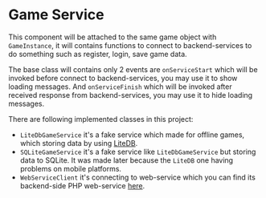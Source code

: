 # Game Service

This component will be attached to the same game object with `GameInstance`, it will contains functions to connect to backend-services to do something such as register, login, save game data.

The base class will contains only 2 events are `onServiceStart` which will be invoked before connect to backend-services, you may use it to show loading messages. And `onServiceFinish` which will be invoked after received response from backend-services, you may use it to hide loading messages.

There are following implemented classes in this project:
- `LiteDbGameService` it's a fake service which made for offline games, which storing data by using [LiteDB](https://github.com/mbdavid/litedb).
- `SQLiteGameService` it's a fake service like `LiteDbGameService` but storing data to SQLite. It was made later because the `LiteDB` one having problems on mobile platforms.
- `WebServiceClient` it's connecting to web-service which you can find its backend-side PHP web-service [here](https://github.com/insthync/rpg-php-service).